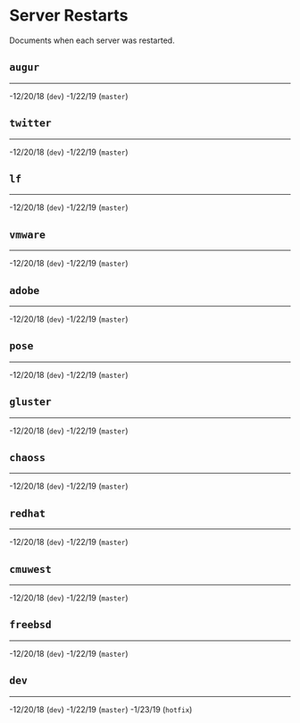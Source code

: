 # Server Restarts
Documents when each server was restarted.

## `augur`
------------
-12/20/18 (`dev`)
-1/22/19 (`master`)

## `twitter`
------------
-12/20/18 (`dev`)
-1/22/19 (`master`)

## `lf`
------------
-12/20/18 (`dev`)
-1/22/19 (`master`)

## `vmware`
------------
-12/20/18 (`dev`)
-1/22/19 (`master`)

## `adobe`
------------
-12/20/18 (`dev`)
-1/22/19 (`master`)

## `pose`
------------
-12/20/18 (`dev`)
-1/22/19 (`master`)

## `gluster`
------------
-12/20/18 (`dev`)
-1/22/19 (`master`)

## `chaoss`
------------
-12/20/18 (`dev`)
-1/22/19 (`master`)

## `redhat`
------------
-12/20/18 (`dev`)
-1/22/19 (`master`)

## `cmuwest`
------------
-12/20/18 (`dev`)
-1/22/19 (`master`)

## `freebsd`
------------
-12/20/18 (`dev`)
-1/22/19 (`master`)

## `dev`
------------
-12/20/18 (`dev`)
-1/22/19 (`master`)
-1/23/19 (`hotfix`)

